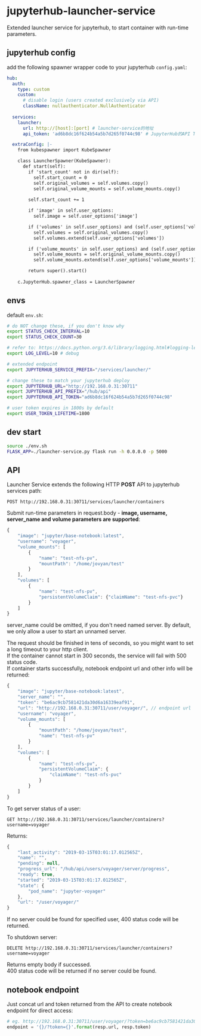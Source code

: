 # jupyterhub-launcher-service

Extended launcher service for jupyterhub, to start container with run-time parameters.  

## jupyterhub config

add the following spawner wrapper code to your jupyterhub ```config.yaml```:  

```yaml
hub:
  auth:
    type: custom
    custom:
      # disable login (users created exclusively via API)
      className: nullauthenticator.NullAuthenticator
        
  services:
    launcher:
      url: http://[host]:[port] # launcher-service的地址
      api_token: 'ad6b8dc16f624b54a5b7d265f0744c98' # JupyterHub的API Token，需要使用管理员帐号申请，要与launcher-service环境变量的配置对应

  extraConfig: |-
    from kubespawner import KubeSpawner

    class LauncherSpawner(KubeSpawner):
      def start(self):
        if 'start_count' not in dir(self):
          self.start_count = 0
          self.original_volumes = self.volumes.copy()
          self.original_volume_mounts = self.volume_mounts.copy()
        
        self.start_count += 1

        if 'image' in self.user_options:
          self.image = self.user_options['image']

        if ('volumes' in self.user_options) and (self.user_options['volumes'] is not None):
          self.volumes = self.original_volumes.copy()
          self.volumes.extend(self.user_options['volumes'])

        if ('volume_mounts' in self.user_options) and (self.user_options['volume_mounts'] is not None):
          self.volume_mounts = self.original_volume_mounts.copy()
          self.volume_mounts.extend(self.user_options['volume_mounts'])

        return super().start()
    
    c.JupyterHub.spawner_class = LauncherSpawner
```

## envs

default ```env.sh```:  

```sh
# do NOT change these, if you don't know why
export STATUS_CHECK_INTERVAL=10
export STATUS_CHECK_COUNT=30

# refer to: https://docs.python.org/3.6/library/logging.html#logging-levels
export LOG_LEVEL=10 # debug

# extended endpoint
export JUPYTERHUB_SERVICE_PREFIX="/services/launcher/"

# change these to match your jupyterhub deploy
export JUPYTERHUB_URL="http://192.168.0.31:30711"
export JUPYTERHUB_API_PREFIX="/hub/api"
export JUPYTERHUB_API_TOKEN="ad6b8dc16f624b54a5b7d265f0744c98"

# user token expires in 1800s by default
export USER_TOKEN_LIFETIME=1800
```

## dev start

```sh
source ./env.sh
FLASK_APP=./launcher-service.py flask run -h 0.0.0.0 -p 5000
```

## API

Launcher Service extends the following HTTP **POST** API to jupyterhub services path:  

```
POST http://192.168.0.31:30711/services/launcher/containers
```

Submit run-time parameters in request.body - **image, username, server_name and volume parameters are supported**:  

```js
{
    "image": "jupyter/base-notebook:latest",
    "username": "voyager",
    "volume_mounts": [
        {
            "name": "test-nfs-pv",
            "mountPath": "/home/jovyan/test"
        }
    ],
    "volumes": [
        {
            "name": "test-nfs-pv",
            "persistentVolumeClaim": {"claimName": "test-nfs-pvc"}
        }
    ]
}
```

server_name could be omitted, if you don't need named server. By default, we only allow a user to start an unnamed server.  
  
The request should be finished in tens of seconds, so you might want to set a long timeout to your http client.  
If the container cannot start in 300 seconds, the service will fail with 500 status code.  
If container starts successfully, notebook endpoint url and other info will be returned:  

```js
{
    "image": "jupyter/base-notebook:latest",
    "server_name": "",
    "token": "be6ac9cb7581421da30d6a16339eaf91",
    "url": "http://192.168.0.31:30711/user/voyager/", // endpoint url
    "username": "voyager",
    "volume_mounts": [
        {
            "mountPath": "/home/jovyan/test",
            "name": "test-nfs-pv"
        }
    ],
    "volumes": [
        {
            "name": "test-nfs-pv",
            "persistentVolumeClaim": {
                "claimName": "test-nfs-pvc"
            }
        }
    ]
}
```

To get server status of a user:  

```
GET http://192.168.0.31:30711/services/launcher/containers?username=voyager
```

Returns:  

```js
{
    "last_activity": "2019-03-15T03:01:17.012565Z",
    "name": "",
    "pending": null,
    "progress_url": "/hub/api/users/voyager/server/progress",
    "ready": true,
    "started": "2019-03-15T03:01:17.012565Z",
    "state": {
        "pod_name": "jupyter-voyager"
    },
    "url": "/user/voyager/"
}
```

If no server could be found for specified user, 400 status code will be returned.  

To shutdown server:  

```
DELETE http://192.168.0.31:30711/services/launcher/containers?username=voyager
```

Returns empty body if successed.  
400 status code will be returned if no server could be found.

## notebook endpoint

Just concat url and token returned from the API to create notebook endpoint for direct access:  

```py
# eg. http://192.168.0.31:30711/user/voyager/?token=be6ac9cb7581421da30d6a16339eaf91
endpoint = '{}/?token={}'.format(resp.url, resp.token)
```
